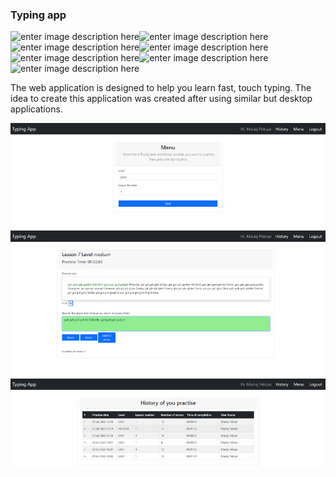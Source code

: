 
### Typing app
![enter image description here](https://img.shields.io/badge/Java-ED8B00?style=for-the-badge&logo=java&logoColor=white)![enter image description here](https://img.shields.io/badge/Spring%20Boot-6DB33F.svg?style=for-the-badge&logo=Spring-Boot&logoColor=white)![enter image description here](https://img.shields.io/badge/Bootstrap-7952B3.svg?style=for-the-badge&logo=Bootstrap&logoColor=white)![enter image description here](https://img.shields.io/badge/HTML5-E34F26.svg?style=for-the-badge&logo=HTML5&logoColor=white)![enter image description here](https://img.shields.io/badge/MySQL-4479A1.svg?style=for-the-badge&logo=MySQL&logoColor=white)![enter image description here](https://img.shields.io/badge/IntelliJ%20IDEA-000000.svg?style=for-the-badge&logo=IntelliJ-IDEA&logoColor=white)![enter image description here](https://img.shields.io/badge/Windows-0078D6.svg?style=for-the-badge&logo=Windows&logoColor=white)

The web application is designed to help you learn fast, touch typing. The idea to create this application was created after using similar but desktop applications.

![enter image description here](https://github.com/MaciejPelczar/typing-app/blob/main/screens.png)
